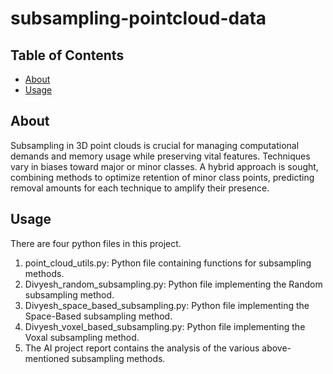 # subsampling-pointcloud-data

## Table of Contents

- [About](#about)
- [Usage](#usage)


## About

Subsampling in 3D point clouds is crucial for managing computational demands and memory usage while preserving vital features. Techniques vary in biases toward major or minor classes. A hybrid approach is sought, combining methods to optimize retention of minor class points, predicting removal amounts for each technique to amplify their presence.

## Usage

There are four python files in this project.  
1. point_cloud_utils.py: Python file containing functions for subsampling methods.
2. Divyesh_random_subsampling.py: Python file implementing the Random subsampling method.
3. Divyesh_space_based_subsampling.py: Python file implementing the Space-Based subsampling method.
4. Divyesh_voxel_based_subsampling.py: Python file implementing the Voxal subsampling method.
5. The AI project report contains the analysis of the various above-mentioned subsampling methods.



